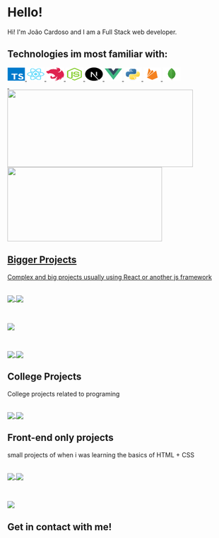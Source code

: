 # Hello!

Hi! I'm João Cardoso and I am a Full Stack web developer.

## Technologies im most familiar with:

<div>
  <a href="https://github.com/JoaoCardoso00">
  
  <img height="30" width="40" src='https://github.com/devicons/devicon/blob/master/icons/typescript/typescript-original.svg'>
  <img height="30" width="40" src='https://github.com/devicons/devicon/blob/master/icons/react/react-original.svg'>
  <img height="30" width="40" src='https://github.com/devicons/devicon/blob/master/icons/nestjs/nestjs-plain.svg'>
   <img height="30" width="40" src='https://github.com/devicons/devicon/blob/master/icons/nodejs/nodejs-original.svg'>
  <img height="30" width="40" src='https://github.com/devicons/devicon/blob/master/icons/nextjs/nextjs-original.svg'>
  <img height="30" width="40" src='https://github.com/devicons/devicon/blob/master/icons/vuejs/vuejs-original.svg'>
  <img height="30" width="40" src='https://github.com/devicons/devicon/blob/master/icons/python/python-original.svg'>
  <img height="30" width="40" src='https://github.com/devicons/devicon/blob/master/icons/firebase/firebase-plain.svg'>
  <img height="30" width="40" src='https://github.com/devicons/devicon/blob/master/icons/mongodb/mongodb-original.svg'>
</div>
    &nbsp;
<div>
  <img  height="175em"  width="420em" align="center" src="https://github-readme-stats.vercel.app/api?username=JoaoCardoso00&show_icons=true&theme=github_dark"/>
  <img  height="168em"  width="350em" align="center" src="https://github-readme-stats.vercel.app/api/top-langs/?username=JoaoCardoso00&layout=compact&langs_count=7&theme=github_dark"/>
</div>

## Bigger Projects
Complex and big projects usually using React or another js framework
<div style="display: inline_block"><br>
  <a href="https://github.com/JoaoCardoso00/NextFire-App">
  <img align="center" src="https://github-readme-stats.vercel.app/api/pin/?username=JoaoCardoso00&repo=NextFire-App&showicons=true&theme=github_dark&include_all_commits=true"/>
  </a>
  <a href="https://github.com/JoaoCardoso00/Portfolio">
  <img align="center" src="https://github-readme-stats.vercel.app/api/pin/?username=JoaoCardoso00&repo=Portfolio&showicons=true&theme=github_dark&include_all_commits=true"/>
  </a>
  
  &nbsp;
  
  <a href="https://github.com/JoaoCardoso00/Verbo">
    <img align="center" src="https://github-readme-stats.vercel.app/api/pin/?username=JoaoCardoso00&repo=Verbo&showicons=true&theme=github_dark&include_all_commits=true"/>
  </a>
  
  &nbsp;
  
<a href="https://github.com/JoaoCardoso00/dtMoney">
  <img align="center" src="https://github-readme-stats.vercel.app/api/pin/?username=JoaoCardoso00&repo=dtMoney&showicons=true&theme=github_dark&include_all_commits=true"/>
</a>
  
<a href="https://github.com/JoaoCardoso00/ig-news">
  <img align="center" src="https://github-readme-stats.vercel.app/api/pin/?username=JoaoCardoso00&repo=ig-news&showicons=true&theme=github_dark&include_all_commits=true"/>
</a>



  
</div>
  
## College Projects
College projects related to programing
<div style="display: inline_block"><br>
  <a href="https://github.com/FabioNeves00/Resistores">
  <img align="center" src="https://github-readme-stats.vercel.app/api/pin/?username=FabioNeves00&repo=Resistores&showicons=true&theme=github_dark&include_all_commits=true"/>
  </a>
    <a href="https://github.com/JoaoCardoso00/TicTacToe-C">
  <img align="center" src="https://github-readme-stats.vercel.app/api/pin/?username=JoaoCardoso00&repo=TicTacToe-C&showicons=true&theme=github_dark&include_all_commits=true"/>
  </a>
  
</div>
  
## Front-end only projects
small projects of when i was learning the basics of HTML + CSS
  
<div style="display: inline_block"><br>
  <a href="https://github.com/JoaoCardoso00/simple-loginPage">
  <img align="center" src="https://github-readme-stats.vercel.app/api/pin/?username=JoaoCardoso00&repo=simple-loginPage&showicons=true&theme=github_dark&include_all_commits=true"/>
</a>

 
<a href="https://github.com/JoaoCardoso00/simple-calculator">
<img align="center" src="https://github-readme-stats.vercel.app/api/pin/?username=JoaoCardoso00&repo=simple-calculator&showicons=true&theme=github_dark&include_all_commits=true"/>
</a>
  
&nbsp;
  
<a href="https://github.com/JoaoCardoso00/pong">
<img align="center" src="https://github-readme-stats.vercel.app/api/pin/?username=JoaoCardoso00&repo=pong&showicons=true&theme=github_dark&include_all_commits=true"/>
</a>
  
</div>


  
## Get in contact with me!

<div>
  <a href="https://www.instagram.com/joao_cardoso_queiroz/"><img src="https://img.shields.io/badge/Instagram-E4405F?style=for-the-badge&logo=instagram&logoColor=white" alt=""></a>
    <a href="https://twitter.com/daarkeae"><img src="https://img.shields.io/badge/Twitter-1DA1F2?style=for-the-badge&logo=twitter&logoColor=white" alt=""></a>
    <a href="https://www.linkedin.com/in/jo%C3%A3o-cardoso-919a1a213/"><img src="https://img.shields.io/badge/LinkedIn-0077B5?style=for-the-badge&logo=linkedin&logoColor=white" alt=""></a>
     <a href="https://www.twitch.tv/darkeae_osu"><img src="https://img.shields.io/badge/Twitch-9146FF?style=for-the-badge&logo=twitch&logoColor=white" alt=""></a>
     <a href="mailto:jvcq13@gmail.com"><img src="https://img.shields.io/badge/Gmail-D14836?style=for-the-badge&logo=gmail&logoColor=white" alt=""></a>

</div> 
